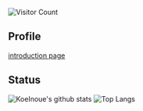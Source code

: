 ![Visitor Count](https://komarev.com/ghpvc/?username=KoeInoue&color=blueviolet)  
## Profile
[introduction page](https://koeinoue.github.io/introductionLP/)
## Status
![KoeInoue's github stats](https://github-readme-stats.vercel.app/api?username=KoeInoue&count_private=true&show_icons=true&theme=buefy)
![Top Langs](https://github-readme-stats.vercel.app/api/top-langs/?username=KoeInoue&theme=buefy)  
